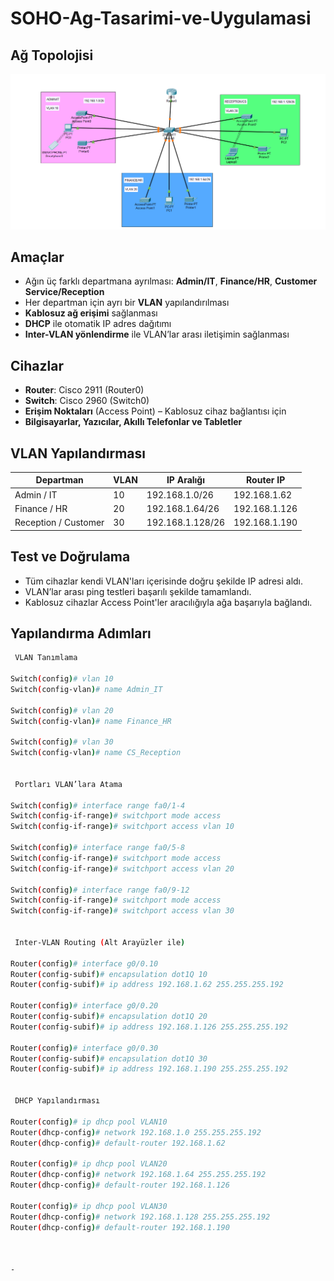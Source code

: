 # SOHO-Ag-Tasarimi-ve-Uygulamasi

## Ağ Topolojisi

![Ağ Topolojisi](topology3.png)

## Amaçlar

- Ağın üç farklı departmana ayrılması: **Admin/IT**, **Finance/HR**, **Customer Service/Reception**
- Her departman için ayrı bir **VLAN** yapılandırılması
- **Kablosuz ağ erişimi** sağlanması
- **DHCP** ile otomatik IP adres dağıtımı
- **Inter-VLAN yönlendirme** ile VLAN’lar arası iletişimin sağlanması


## Cihazlar

- **Router**: Cisco 2911 (Router0)
- **Switch**: Cisco 2960 (Switch0)
- **Erişim Noktaları** (Access Point) – Kablosuz cihaz bağlantısı için
- **Bilgisayarlar, Yazıcılar, Akıllı Telefonlar ve Tabletler**

## VLAN Yapılandırması

| Departman               | VLAN | IP Aralığı          | Router IP          |
|------------------------|------|----------------------|--------------------|
| Admin / IT             | 10   | 192.168.1.0/26       | 192.168.1.62       |
| Finance / HR           | 20   | 192.168.1.64/26      | 192.168.1.126      |
| Reception / Customer   | 30   | 192.168.1.128/26     | 192.168.1.190      |

## Test ve Doğrulama

- Tüm cihazlar kendi VLAN'ları içerisinde doğru şekilde IP adresi aldı.
- VLAN’lar arası ping testleri başarılı şekilde tamamlandı.
- Kablosuz cihazlar Access Point'ler aracılığıyla ağa başarıyla bağlandı.

## Yapılandırma Adımları

```bash
 VLAN Tanımlama

Switch(config)# vlan 10
Switch(config-vlan)# name Admin_IT

Switch(config)# vlan 20
Switch(config-vlan)# name Finance_HR

Switch(config)# vlan 30
Switch(config-vlan)# name CS_Reception


 Portları VLAN’lara Atama

Switch(config)# interface range fa0/1-4
Switch(config-if-range)# switchport mode access
Switch(config-if-range)# switchport access vlan 10

Switch(config)# interface range fa0/5-8
Switch(config-if-range)# switchport mode access
Switch(config-if-range)# switchport access vlan 20

Switch(config)# interface range fa0/9-12
Switch(config-if-range)# switchport mode access
Switch(config-if-range)# switchport access vlan 30


 Inter-VLAN Routing (Alt Arayüzler ile)

Router(config)# interface g0/0.10
Router(config-subif)# encapsulation dot1Q 10
Router(config-subif)# ip address 192.168.1.62 255.255.255.192

Router(config)# interface g0/0.20
Router(config-subif)# encapsulation dot1Q 20
Router(config-subif)# ip address 192.168.1.126 255.255.255.192

Router(config)# interface g0/0.30
Router(config-subif)# encapsulation dot1Q 30
Router(config-subif)# ip address 192.168.1.190 255.255.255.192


 DHCP Yapılandırması

Router(config)# ip dhcp pool VLAN10
Router(dhcp-config)# network 192.168.1.0 255.255.255.192
Router(dhcp-config)# default-router 192.168.1.62

Router(config)# ip dhcp pool VLAN20
Router(dhcp-config)# network 192.168.1.64 255.255.255.192
Router(dhcp-config)# default-router 192.168.1.126

Router(config)# ip dhcp pool VLAN30
Router(dhcp-config)# network 192.168.1.128 255.255.255.192
Router(dhcp-config)# default-router 192.168.1.190



- 




